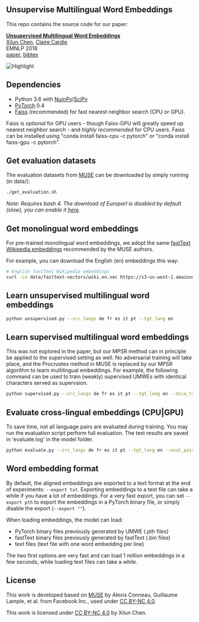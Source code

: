 ## Unsupervise Multilingual Word Embeddings
This repo contains the source code for our paper:

[**Unsupervised Multilingual Word Embeddings**](http://aclweb.org/anthology/D18-1024)
<br>
[Xilun Chen](http://www.cs.cornell.edu/~xlchen/),
[Claire Cardie](http://www.cs.cornell.edu/home/cardie/)
<br>
EMNLP 2018
<br>
[paper](http://aclweb.org/anthology/D18-1024),
[bibtex](http://aclweb.org/anthology/D18-1024.bib)

![Highlight](http://www.cs.cornell.edu/~xlchen/assets/images/umwe_highlight.png)

## Dependencies
* Python 3.6 with [NumPy](http://www.numpy.org/)/[SciPy](https://www.scipy.org/)
* [PyTorch](http://pytorch.org/) 0.4
* [Faiss](https://github.com/facebookresearch/faiss) (recommended) for fast nearest neighbor search (CPU or GPU).

Faiss is *optional* for GPU users - though Faiss-GPU will greatly speed up nearest neighbor search - and *highly recommended* for CPU users. Faiss can be installed using "conda install faiss-cpu -c pytorch" or "conda install faiss-gpu -c pytorch".

## Get evaluation datasets
The evaluation datasets from [MUSE](https://github.com/facebookresearch/MUSE) can be downloaded by simply running (in data/):

```bash
./get_evaluation.sh
```
*Note: Requires bash 4. The download of Europarl is disabled by default (slow), you can enable it [here](https://github.com/facebookresearch/MUSE/blob/master/data/get_evaluation.sh#L99-L100).*

## Get monolingual word embeddings
For pre-trained monolingual word embeddings, we adopt the same [fastText Wikipedia embeddings](https://github.com/facebookresearch/fastText/blob/master/pretrained-vectors.md) recommended by the MUSE authors.

For example, you can download the English (en) embeddings this way:
```bash
# English fastText Wikipedia embeddings
curl -Lo data/fasttext-vectors/wiki.en.vec https://s3-us-west-1.amazonaws.com/fasttext-vectors/wiki.en.vec
```

## Learn unsupervised multilingual word embeddings
```bash
python unsupervised.py --src_langs de fr es it pt --tgt_lang en
```

## Learn supervised multilingual word embeddings
This was not explored in the paper, but our MPSR method can in principle be applied to the supervised setting as well.
No adversarial training will take place, and the Procrustes method in MUSE is replaced by our MPSR algorithm to learn multilingual embeddings.
For example, the following command can be used to train (weakly) supervised UMWEs with identical characters served as supervsion.
```bash
python supervised.py --src_langs de fr es it pt --tgt_lang en --dico_train identical_char
```

## Evaluate cross-lingual embeddings (CPU|GPU)
To save time, not all language pairs are evaluated during training.
You may run the evaluation script perform full evaluation.
The test results are saved in 'evaluate.log' in the model folder.
```bash
python evaluate.py --src_langs de fr es it pt --tgt_lang en --eval_pairs all --exp_id [your exp_id]
```

## Word embedding format
By default, the aligned embeddings are exported to a text format at the end of experiments: `--export txt`. Exporting embeddings to a text file can take a while if you have a lot of embeddings. For a very fast export, you can set `--export pth` to export the embeddings in a PyTorch binary file, or simply disable the export (`--export ""`).

When loading embeddings, the model can load:
* PyTorch binary files previously generated by UMWE (.pth files)
* fastText binary files previously generated by fastText (.bin files)
* text files (text file with one word embedding per line)

The two first options are very fast and can load 1 million embeddings in a few seconds, while loading text files can take a while.

## License

This work is developed based on [MUSE](https://github.com/facebookresearch/MUSE) by Alexis Conneau, Guillaume Lample, et al. from Facebook Inc., used under [CC BY-NC 4.0](https://creativecommons.org/licenses/by-nc/4.0/).

This work is licensed under [CC BY-NC 4.0](https://creativecommons.org/licenses/by-nc/4.0/) by Xilun Chen.
